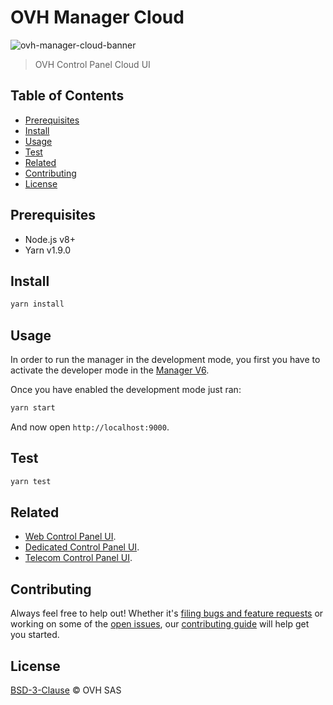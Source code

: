 # OVH Manager Cloud

![ovh-manager-cloud-banner](https://user-images.githubusercontent.com/428384/45947336-1a5c9280-bff4-11e8-981a-a065002093a6.png)

> OVH Control Panel Cloud UI

## Table of Contents

* [Prerequisites](#prerequisites)
* [Install](#install)
* [Usage](#usage)
* [Test](#test)
* [Related](#related)
* [Contributing](#contributing)
* [License](#license)

## Prerequisites

* Node.js v8+
* Yarn v1.9.0

## Install

```sh
yarn install
```

## Usage

In order to run the manager in the development mode, you first you have to activate the developer mode in the [Manager V6](https://www.ovh.com/manager/dedicated/#/useraccount/advanced).

Once you have enabled the development mode just ran:

```sh
yarn start
```

And now open `http://localhost:9000`.

## Test

```sh
yarn test
```

## Related

* [Web Control Panel UI](https://github.com/ovh-ux/ovh-manager-web).
* [Dedicated Control Panel UI](https://github.com/ovh-ux/ovh-manager-dedicated).
* [Telecom Control Panel UI](https://github.com/ovh-ux/ovh-manager-telecom).

## Contributing

Always feel free to help out! Whether it's [filing bugs and feature requests](https://github.com/ovh-ux/ovh-manager-cloud/issues/new) or working on some of the [open issues](https://github.com/ovh-ux/ovh-manager-cloud/issues), our [contributing guide](CONTRIBUTING.md) will help get you started.

## License

[BSD-3-Clause](LICENSE) © OVH SAS
